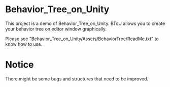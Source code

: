 # Behavior_Tree_on_Unity
This project is a demo of Behavior_Tree_on_Unity. BToU allows you to create your behavior tree on editor window graphically.

Please see "Behavior_Tree_on_Unity/Assets/BehaviorTree/ReadMe.txt" to know how to use.

# Notice
There might be some bugs and structures that need to be improved.